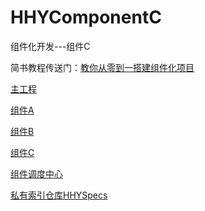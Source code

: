 # HHYComponentC
组件化开发---组件C

简书教程传送门：[教你从零到一搭建组件化项目](https://www.jianshu.com/p/267fc922897d)

[主工程](https://github.com/HuiYouHua/HHYMainComponent)

[组件A](https://github.com/HuiYouHua/HHYComponentA)

[组件B](https://github.com/HuiYouHua/HHYComponentB)

[组件C](https://github.com/HuiYouHua/HHYComponentC)


[组件调度中心](https://github.com/HuiYouHua/HHYCTMediator)

[私有索引仓库HHYSpecs](https://github.com/HuiYouHua/HHYSpecs)
